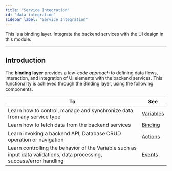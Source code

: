 ```yaml
---
title: "Service Integration"
id: "data-integration"
sidebar_label: "Service Integration"
---
```

This is a binding layer. Integrate the backend services with the UI design in this module.

---

## Introduction

The **binding layer** provides a _low-code approach_ to defining data flows, interaction, and integration of UI elements with the backend services. This functionality is achieved through the Binding layer, using the following components. 

| To | See |
|---|---|
|Learn how to control, manage and synchronize data from any service type |[Variables](/learn/app-development/variables/variables)|
|Learn how to fetch data from the backend services|[Binding](/learn/app-development/variables/variable-binding)|
|Learn invoking a backend API, Database CRUD operation or navigation |[Actions](/learn/app-development/variables/variables-actions)|
|Learn controlling the behavior of the Variable such as input data validations, data processing, success/error handling|[Events](/learn/app-development/variables/events)|







